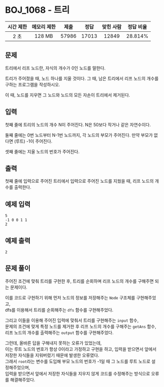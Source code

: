 # BOJ_1068 - 트리

| 시간 제한 | 메모리 제한 | 제출  | 정답  | 맞힌 사람 | 정답 비율 |
| :-------: | :---------: | :---: | :---: | :-------: | :-------: |
|   2 초    |   128 MB    | 57986 | 17013 |   12849   |  28.814%  |

## 문제

트리에서 리프 노드란, 자식의 개수가 0인 노드를 말한다.

트리가 주어졌을 때, 노드 하나를 지울 것이다. 그 때, 남은 트리에서 리프 노드의 개수를 구하는 프로그램을 작성하시오.

이 때, 노드를 지우면 그 노드와 노드의 모든 자손이 트리에서 제거된다.

## 입력

첫째 줄에 트리의 노드의 개수 N이 주어진다. N은 50보다 작거나 같은 자연수이다.

둘째 줄에는 0번 노드부터 N-1번 노드까지, 각 노드의 부모가 주어진다. 만약 부모가 없다면 (루트) -1이 주어진다.

셋째 줄에는 지울 노드의 번호가 주어진다.

## 출력

첫째 줄에 입력으로 주어진 트리에서 입력으로 주어진 노드를 지웠을 때, 리프 노드의 개수를 출력한다.

## 예제 입력

```
5
-1 0 0 1 1
2
```

## 예제 출력

```
2
```

## 문제 풀이

주어진 조건에 맞춰 트리를 구현한 후, 트리를 순회하며 리프 노드의 개수를 구해주면 되는 문제이다.

이를 코드로 구현하기 위해 먼저 노드의 정보를 저장해주는 `Node` 구조체를 구현해주었고,  
dfs를 이용해서 트리를 순회해주는 `dfs` 함수를 구현해주었다.

그리고 이들을 이용해 주어진 입력에 맞춰서 트리를 구현해주는 `input` 함수,  
문제의 조건에 맞게 특정 노드를 제거한 후 리프 노드의 개수를 구해주는 `getAns` 함수,  
리프 노드의 개수를 출력해주는 `output` 함수를 구현해주었다.

그런데, 올바른 답을 구해내지 못하는 오류가 있었는데,  
이는 루트 노드의 번호가 항상 0이라고 가정하고 구현을 하고, 입력을 받으면서 앞에서 저장한 자식들을 지워버렸기 때문에 발생한 오류였다.  
그래서 `root`라는 변수를 도입해 부모 노드의 번호가 -1일 때 그 노드를 루트 노드로 설정해주었으며,  
입력을 받으면서 앞에서 저장한 자식들을 지우지 않게 코드를 수정해주는 방식으로 오류를 해결해주었다.
